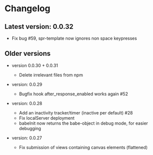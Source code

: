 # Changelog

## Latest version: 0.0.32

- Fix bug #59, spr-template now ignores non space keypresses


## Older versions

- version 0.0.30 + 0.0.31

    - Delete irrelevant files from npm
    
- version: 0.0.29

	- Bugfix hook after\_response\_enabled works again #52

- version: 0.0.28

	- Add an inactivity tracker/timer (inactive per default) #28
	- Fix localServer deployment
	- babeInit now returns the babe-object in debug mode, for easier debugging

- version: 0.0.27
 
	- Fix submission of views containing canvas elements (flattened)


